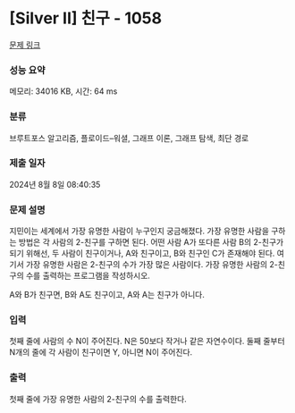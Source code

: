 # [Silver II] 친구 - 1058 

[문제 링크](https://www.acmicpc.net/problem/1058) 

### 성능 요약

메모리: 34016 KB, 시간: 64 ms

### 분류

브루트포스 알고리즘, 플로이드–워셜, 그래프 이론, 그래프 탐색, 최단 경로

### 제출 일자

2024년 8월 8일 08:40:35

### 문제 설명

<p>지민이는 세계에서 가장 유명한 사람이 누구인지 궁금해졌다. 가장 유명한 사람을 구하는 방법은 각 사람의 2-친구를 구하면 된다. 어떤 사람 A가 또다른 사람 B의 2-친구가 되기 위해선, 두 사람이 친구이거나, A와 친구이고, B와 친구인 C가 존재해야 된다. 여기서 가장 유명한 사람은 2-친구의 수가 가장 많은 사람이다. 가장 유명한 사람의 2-친구의 수를 출력하는 프로그램을 작성하시오.</p>

<p>A와 B가 친구면, B와 A도 친구이고, A와 A는 친구가 아니다.</p>

### 입력 

 <p>첫째 줄에 사람의 수 N이 주어진다. N은 50보다 작거나 같은 자연수이다. 둘째 줄부터 N개의 줄에 각 사람이 친구이면 Y, 아니면 N이 주어진다.</p>

### 출력 

 <p>첫째 줄에 가장 유명한 사람의 2-친구의 수를 출력한다.</p>

